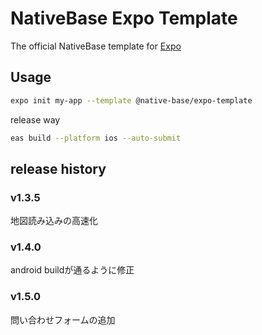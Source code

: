 # NativeBase Expo Template

The official NativeBase template for [Expo](https://docs.expo.io/)

## Usage

```sh
expo init my-app --template @native-base/expo-template
```


release way

```bash
eas build --platform ios --auto-submit
```

## release history

### v1.3.5

地図読み込みの高速化

### v1.4.0

android buildが通るように修正

### v1.5.0

問い合わせフォームの追加